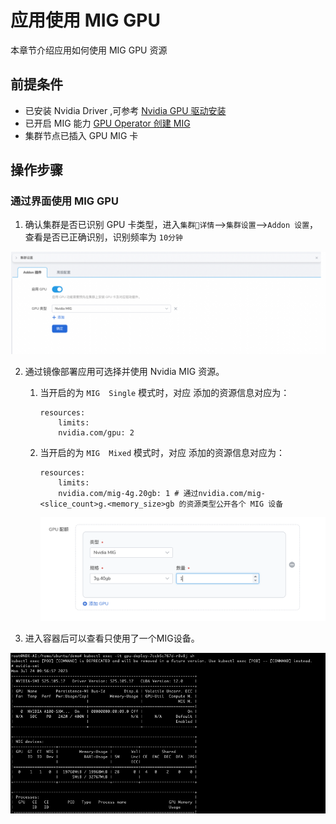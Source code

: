 # 应用使用 MIG GPU

本章节介绍应用如何使用 MIG GPU 资源

## 前提条件

- 已安装 Nvidia Driver ,可参考 [Nvidia GPU 驱动安装](driver.md)
- 已开启 MIG 能力 [GPU Operator 创建 MIG](create_mig.md)
- 集群节点已插入 GPU MIG 卡

## 操作步骤

### 通过界面使用 MIG GPU

1. 确认集群是否已识别 GPU 卡类型，进入`集群详情`-->`集群设置`-->`Addon 设置`，查看是否已正确识别，识别频率为 `10分钟`


![gpu](../../images/gpu_mig01.jpg)

2. 通过镜像部署应用可选择并使用 Nvidia MIG 资源。

   1. 当开启的为 `MIG  Single` 模式时，对应 添加的资源信息对应为：

      ```
      resources:
          limits:
          nvidia.com/gpu: 2
      ```

   2. 当开启的为  `MIG  Mixed` 模式时，对应 添加的资源信息对应为：

      ```
      resources:
          limits:
          nvidia.com/mig-4g.20gb: 1 # 通过nvidia.com/mig-<slice_count>g.<memory_size>gb 的资源类型公开各个 MIG 设备
      ```

      ![mig02](../../images/gpu_mig02.png)

3. 进入容器后可以查看只使用了一个MIG设备。

![mig03](../../images/gpu_mig03.png)



